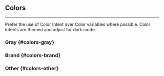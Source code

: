 ## Colors

---

Prefer the use of Color Intent over Color variables where possible. Color Intents are themed and
adjust for dark mode.

### Gray {#colors-gray}

<span style="display:contents;">
  <go-color id="--gray-1"></go-color>
</span>

<span style="display:contents;">
  <go-color id="--gray-2"></go-color>
</span>

<span style="display:contents;">
  <go-color id="--gray-3"></go-color>
</span>

<span style="display:contents;">
  <go-color id="--gray-4"></go-color>
</span>

<span style="display:contents;">
  <go-color id="--gray-5"></go-color>
</span>

<span style="display:contents;">
  <go-color id="--gray-6"></go-color>
</span>

<span style="display:contents;">
  <go-color id="--gray-7"></go-color>
</span>

<span style="display:contents;">
  <go-color id="--gray-8"></go-color>
</span>

<span style="display:contents;">
  <go-color id="--gray-9"></go-color>
</span>

<span style="display:contents;">
  <go-color id="--gray-10"></go-color>
</span>

### Brand {#colors-brand}

<span style="display:contents;">
  <go-color id="--turq-light"></go-color>
</span>

<span style="display:contents;">
  <go-color id="--turq-med"></go-color>
</span>

<span style="display:contents;">
  <go-color id="--turq-dark"></go-color>
</span>

### Other {#colors-other}

<span style="display:contents;">
  <go-color id="--blue"></go-color>
</span>

<span style="display:contents;">
  <go-color id="--black"></go-color>
</span>

<span style="display:contents;">
  <go-color id="--green"></go-color>
</span>

<span style="display:contents;">
  <go-color id="--pink"></go-color>
</span>

<span style="display:contents;">
  <go-color id="--pink-light"></go-color>
</span>

<span style="display:contents;">
  <go-color id="--purple"></go-color>
</span>

<span style="display:contents;">
  <go-color id="--slate"></go-color>
</span>

<span style="display:contents;">
  <go-color id="--white"></go-color>
</span>

<span style="display:contents;">
  <go-color id="--yellow"></go-color>
</span>

<span style="display:contents;">
  <go-color id="--yellow-light"></go-color>
</span>
